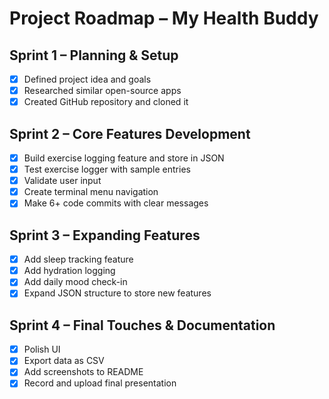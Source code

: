 # Project Roadmap – My Health Buddy

## Sprint 1 – Planning & Setup 
- [x] Defined project idea and goals
- [x] Researched similar open-source apps
- [x] Created GitHub repository and cloned it

## Sprint 2 – Core Features Development 
- [x] Build exercise logging feature and store in JSON
- [x] Test exercise logger with sample entries
- [x] Validate user input
- [x] Create terminal menu navigation
- [x] Make 6+ code commits with clear messages

## Sprint 3 – Expanding Features 
- [x] Add sleep tracking feature
- [x] Add hydration logging
- [x] Add daily mood check-in
- [x] Expand JSON structure to store new features

## Sprint 4 – Final Touches & Documentation
- [x] Polish UI
- [x] Export data as CSV
- [x] Add screenshots to README
- [x] Record and upload final presentation
